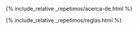 ---
---
  <main>

{% include_relative _repetimos/acerca-de.html %}

{% include_relative _repetimos/reglas.html %}


  </main>
